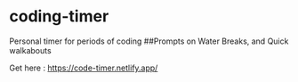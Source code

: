 # coding-timer
 Personal timer for periods of coding
 ##Prompts on Water Breaks, and Quick walkabouts

 Get here : https://code-timer.netlify.app/
